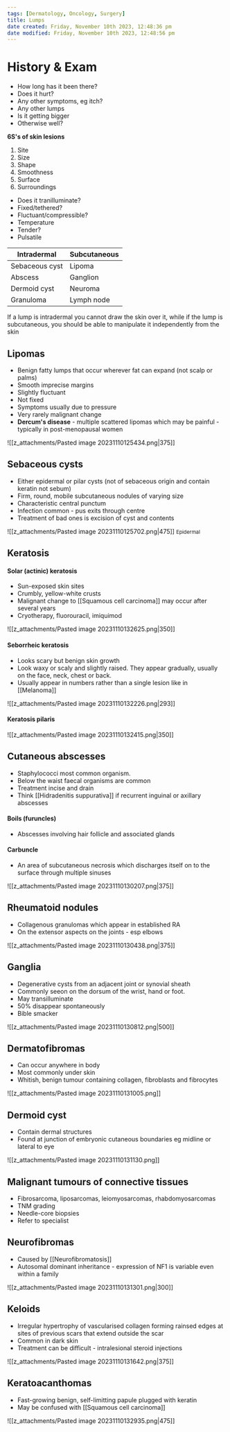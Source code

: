 ```yaml
---
tags: [Dermatology, Oncology, Surgery]
title: Lumps
date created: Friday, November 10th 2023, 12:48:36 pm
date modified: Friday, November 10th 2023, 12:48:56 pm
---
```


# History & Exam

- How long has it been there? 
- Does it hurt?
- Any other symptoms, eg itch? 
- Any other lumps 
- Is it getting bigger
- Otherwise well?

**6S's of skin lesions**

1. Site
2. Size
3. Shape
4. Smoothness
5. Surface
6. Surroundings

- Does it tranilluminate?
- Fixed/tethered?
- Fluctuant/compressible?
- Temperature
- Tender?
- Pulsatile

| Intradermal    | Subcutaneous |
| -------------- | ------------ |
| Sebaceous cyst | Lipoma       |
| Abscess        | Ganglion     |
| Dermoid cyst   | Neuroma      |
| Granuloma      | Lymph node             |
If a lump is intradermal you cannot draw the skin over it, while if the lump is subcutaneous, you should be able to manipulate it independently from the skin


## Lipomas

- Benign fatty lumps that occur wherever fat can expand (not scalp or palms)
- Smooth imprecise margins
- Slightly fluctuant 
- Not fixed
- Symptoms usually due to pressure
- Very rarely malignant change
- **Dercum's disease** - multiple scattered lipomas which may be painful - typically in post-menopausal women 

![[z_attachments/Pasted image 20231110125434.png|375]]

## Sebaceous cysts

- Either epidermal or pilar cysts (not of sebaceous origin and contain keratin not sebum)
- Firm, round, mobile subcutaneous nodules of varying size
- Characteristic central punctum 
- Infection common - pus exits through centre
- Treatment of bad ones is excision of cyst and contents

![[z_attachments/Pasted image 20231110125702.png|475]]
<small>Epidermal</small>

## Keratosis

#### Solar (actinic) keratosis 
- Sun-exposed skin sites
- Crumbly, yellow-white crusts
- Malignant change to [[Squamous cell carcinoma]] may occur after several years
- Cryotherapy, fluorouracil, imiquimod

![[z_attachments/Pasted image 20231110132625.png|350]]

#### Seborrheic keratosis

- Looks scary but benign skin growth
- Look waxy or scaly and slightly raised. They appear gradually, usually on the face, neck, chest or back.
- Usually appear in numbers rather than a single lesion like in [[Melanoma]]

![[z_attachments/Pasted image 20231110132226.png|293]]

#### Keratosis pilaris


![[z_attachments/Pasted image 20231110132415.png|350]]


## Cutaneous abscesses

- Staphylococci most common organism. 
- Below the waist faecal organisms are common 
- Treatment incise and drain 
- Think [[Hidradenitis suppurativa]] if recurrent inguinal or axillary abscesses 

#### Boils (furuncles)
- Abscesses involving hair follicle and associated glands

#### Carbuncle
- An area of subcutaneous necrosis which discharges itself on to the surface through multiple sinuses 

![[z_attachments/Pasted image 20231110130207.png|375]]

## Rheumatoid nodules 

- Collagenous granulomas which appear in established RA
- On the extensor aspects on the joints - esp elbows

![[z_attachments/Pasted image 20231110130438.png|375]]

## Ganglia 

- Degenerative cysts from an adjacent joint or synovial sheath
- Commonly seeon on the dorsum of the wrist, hand or foot.
- May transilluminate
- 50% disappear spontaneously
- Bible smacker

![[z_attachments/Pasted image 20231110130812.png|500]]

## Dermatofibromas

- Can occur anywhere in body
- Most commonly under skin
- Whitish, benign tumour containing collagen, fibroblasts and fibrocytes

![[z_attachments/Pasted image 20231110131005.png]]

## Dermoid cyst

- Contain dermal structures
- Found at junction of embryonic cutaneous boundaries eg midline or lateral to eye

![[z_attachments/Pasted image 20231110131130.png]]

## Malignant tumours of connective tissues
- Fibrosarcoma, liposarcomas, leiomyosarcomas, rhabdomyosarcomas
- TNM grading
- Needle-core biopsies 
- Refer to specialist

## Neurofibromas 

- Caused by [[Neurofibromatosis]]
- Autosomal dominant inheritance - expression of NF1 is variable even within a family 

![[z_attachments/Pasted image 20231110131301.png|300]]

## Keloids

- Irregular hypertrophy of vascularised collagen forming rainsed edges at sites of previous scars that extend outside the scar
- Common in dark skin 
- Treatment can be difficult - intralesional steroid injections 

![[z_attachments/Pasted image 20231110131642.png|375]]


## Keratoacanthomas

- Fast-growing benign, self-limitting papule plugged with keratin
- May be confused with [[Squamous cell carcinoma]]

![[z_attachments/Pasted image 20231110132935.png|475]]